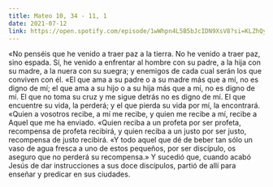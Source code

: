 ```yaml
---
title: Mateo 10, 34 - 11, 1
date: 2021-07-12
link: https://open.spotify.com/episode/1wWhpn4L5B5bJcIDN9XsV8?si=KLZhQyBJQkKx59jj8uCVPg&utm_source=copy-link&dl_branch=1
---
```


«No penséis que he venido a traer paz a la tierra. No he venido a traer paz, sino espada. Sí, he venido a enfrentar al hombre con su padre, a la hija con su madre, a la nuera con su suegra; y enemigos de cada cual serán los que conviven con él. «El que ama a su padre o a su madre más que a mí, no es digno de mí; el que ama a su hijo o a su hija más que a mí, no es digno de mí. El que no toma su cruz y me sigue detrás no es digno de mí. El que encuentre su vida, la perderá; y el que pierda su vida por mí, la encontrará. «Quien a vosotros recibe, a mí me recibe, y quien me recibe a mí, recibe a Aquel que me ha enviado. «Quien reciba a un profeta por ser profeta, recompensa de profeta recibirá, y quien reciba a un justo por ser justo, recompensa de justo recibirá. «Y todo aquel que dé de beber tan sólo un vaso de agua fresca a uno de estos pequeños, por ser discípulo, os aseguro que no perderá su recompensa.» Y sucedió que, cuando acabó Jesús de dar instrucciones a sus doce discípulos, partió de allí para enseñar y predicar en sus ciudades.